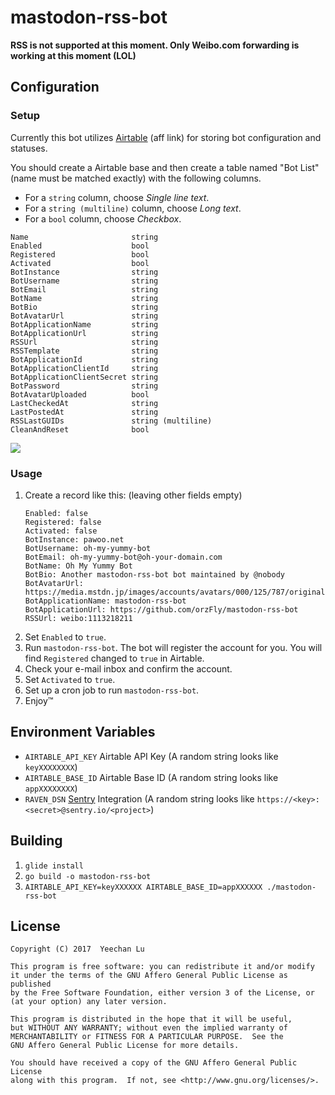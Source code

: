 # mastodon-rss-bot

**RSS is not supported at this moment. Only Weibo.com forwarding is working at this moment (LOL)**

## Configuration

### Setup

Currently this bot utilizes [Airtable][airtable] (aff link) for storing bot configuration and statuses.

You should create a Airtable base and then create a table named "Bot List" (name must be matched exactly) with the following columns.
* For a `string` column, choose *Single line text*.
* For a `string (multiline)` column, choose *Long text*.
* For a `bool` column, choose *Checkbox*.

```
Name                       string
Enabled                    bool
Registered                 bool
Activated                  bool
BotInstance                string
BotUsername                string
BotEmail                   string
BotName                    string
BotBio                     string
BotAvatarUrl               string
BotApplicationName         string
BotApplicationUrl          string
RSSUrl                     string
RSSTemplate                string
BotApplicationId           string
BotApplicationClientId     string
BotApplicationClientSecret string
BotPassword                string
BotAvatarUploaded          bool
LastCheckedAt              string
LastPostedAt               string
RSSLastGUIDs               string (multiline)
CleanAndReset              bool
```

![](http://i.imgur.com/7Mt5PDF.png)

### Usage

1. Create a record like this: (leaving other fields empty)
   ```
   Enabled: false
   Registered: false
   Activated: false
   BotInstance: pawoo.net
   BotUsername: oh-my-yummy-bot
   BotEmail: oh-my-yummy-bot@oh-your-domain.com
   BotName: Oh My Yummy Bot
   BotBio: Another mastodon-rss-bot bot maintained by @nobody
   BotAvatarUrl: https://media.mstdn.jp/images/accounts/avatars/000/125/787/original/408fca009ef382f0.png
   BotApplicationName: mastodon-rss-bot
   BotApplicationUrl: https://github.com/orzFly/mastodon-rss-bot
   RSSUrl: weibo:1113218211
   ```
1. Set `Enabled` to `true`.   
1. Run `mastodon-rss-bot`. The bot will register the account for you. You will find `Registered` changed to `true` in Airtable.
1. Check your e-mail inbox and confirm the account.
1. Set `Activated` to `true`.
1. Set up a cron job to run `mastodon-rss-bot`.
1. Enjoy™
## Environment Variables
* `AIRTABLE_API_KEY` Airtable API Key (A random string looks like `keyXXXXXXXX`)
* `AIRTABLE_BASE_ID` Airtable Base ID (A random string looks like `appXXXXXXXX`)
* `RAVEN_DSN` [Sentry][sentry] Integration (A random string looks like `https://<key>:<secret>@sentry.io/<project>`)

## Building
1. `glide install`
1. `go build -o mastodon-rss-bot`
1. `AIRTABLE_API_KEY=keyXXXXXX AIRTABLE_BASE_ID=appXXXXXX ./mastodon-rss-bot`

## License
    Copyright (C) 2017  Yeechan Lu

    This program is free software: you can redistribute it and/or modify
    it under the terms of the GNU Affero General Public License as published
    by the Free Software Foundation, either version 3 of the License, or
    (at your option) any later version.

    This program is distributed in the hope that it will be useful,
    but WITHOUT ANY WARRANTY; without even the implied warranty of
    MERCHANTABILITY or FITNESS FOR A PARTICULAR PURPOSE.  See the
    GNU Affero General Public License for more details.

    You should have received a copy of the GNU Affero General Public License
    along with this program.  If not, see <http://www.gnu.org/licenses/>.

  [airtable]: https://airtable.com/invite/r/APgl0VxI
  [sentry]: https://sentry.io/welcome/